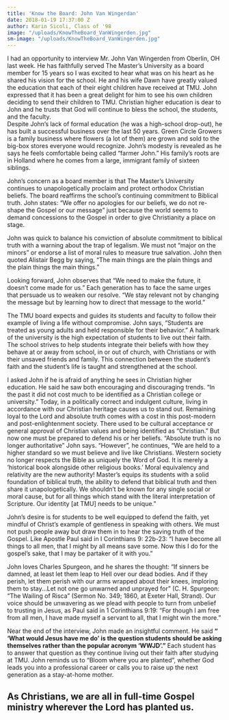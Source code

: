 ```yaml
---
title: 'Know the Board: John Van Wingerdan'
date: 2018-01-19 17:37:00 Z
author: Karin Sicoli, Class of '98
image: "/uploads/KnowTheBoard_VanWingerden.jpg"
sm-image: "/uploads/KnowTheBoard_VanWingerden.jpg"
---
```


I had an opportunity to interview Mr. John Van Wingerden from Oberlin, OH last week.  He has faithfully served The Master’s University as a board member for 15 years so I was excited to hear what was on his heart as he shared his vision for the school.  He and his wife Dawn have greatly valued the education that each of their eight children have received at TMU.  John expressed that it has been a great delight for him to see his own children deciding to send their children to TMU.  Christian higher education is dear to John and he trusts that God will continue to bless the school, the students, and the faculty.   
 Despite John’s lack of formal education (he was a high-school drop-out), he has built a successful business over the last 50 years. Green Circle Growers is a family business where flowers (a lot of them) are grown and sold to the big-box stores everyone would recognize.  John’s modesty is revealed as he says he feels comfortable being called “farmer John.”  His family’s roots are in Holland where he comes from a large, immigrant family of sixteen siblings.  

 John’s concern as a board member is that The Master’s University continues to unapologetically proclaim and protect orthodox Christian beliefs.  The board reaffirms the school’s continuing commitment to Biblical truth.  John states: “We offer no apologies for our beliefs, we do not re-shape the Gospel or our message” just because the world seems to demand concessions to the Gospel in order to give Christianity a place on stage.  

John was quick to balance his conviction of absolute commitment to biblical truth with a warning about the trap of legalism.  We must not “major on the minors” or endorse a list of moral rules to measure true salvation.  John then quoted Alistair Begg by saying, “The main things are the plain things and the plain things the main things.”  

Looking forward, John observes that “We need to make the future, it doesn’t come made for us.”  Each generation has to face the same urges that persuade us to weaken our resolve.  “We stay relevant not by changing the message but by learning how to direct that message to the world.”

The TMU board expects and guides its students and faculty to follow their example of living a life without compromise.  John says, “Students are treated as young adults and held responsible for their behavior.”  A hallmark of the university is the high expectation of students to live out their faith.  The school strives to help students integrate their beliefs with how they behave at or away from school, in or out of church, with Christians or with their unsaved friends and family.  This connection between the student’s faith and the student’s life is taught and strengthened at the school. 
 
I asked John if he is afraid of anything he sees in Christian higher education.  He said he saw both encouraging and discouraging trends.  “In the past it did not cost much to be identified as a Christian college or university.”  Today, in a politically correct and indulgent culture, living in accordance with our Christian heritage causes us to stand out.  Remaining loyal to the Lord and absolute truth comes with a cost in this post-modern and post-enlightenment society.  There used to be cultural acceptance or general approval of Christian values and being identified as “Christian.”  But now one must be prepared to defend his or her beliefs.  “Absolute truth is no longer authoritative” John says.  “However”, he continues, “We are held to a higher standard so  we must believe and live like Christians. Western society no longer respects the Bible as uniquely the Word of God.  It is merely a ‘historical book alongside other religious books.’  Moral equivalency and relativity are the new authority!  Master’s equips its students with a solid foundation of biblical truth, the ability to defend that biblical truth and then share it unapologetically. We shouldn’t be known for any single social or moral cause, but for all things which stand with the literal interpretation of Scripture.  Our identity [at TMU] needs to be unique.”  

John’s desire is for students to be well equipped to defend the faith, yet mindful of Christ’s example of gentleness in speaking with others.  We must not push people away but draw them in to hear the saving truth of the Gospel.  Like Apostle Paul said in I Corinthians 9: 22b-23: “I have become all things to all men, that I might by all means save some.  Now this I do for the gospel’s sake, that I may be partaker of it with you.”  

John loves Charles Spurgeon, and he shares the thought: “If sinners be damned, at least let them leap to Hell over our dead bodies.  And if they perish, let them perish with our arms wrapped about their knees, imploring them to stay...Let not one go unwarned and unprayed for” (C. H. Spurgeon: “The Wailing of Risca” (Sermon No. 349; 1860, at Exeter Hall, Strand). Our voice should be unwavering as we plead with people to turn from unbelief to trusting in Jesus, as Paul said in 1 Corinthians 9:19: “For though I am free from all men, I have made myself a servant to all, that I might win the more.”  

Near the end of the interview, John made an insightful comment. He said **“ ‘What would Jesus have me do’ is the question students should be asking themselves rather than the popular acronym ‘WWJD’.”**  Each student has to answer that question as they continue living out their faith after studying at TMU.  John reminds us to “Bloom where you are planted”, whether God leads you into a professional career or calls you to raise up the next generation as a stay-at-home mother.  

## As Christians, we are all in full-time Gospel ministry wherever the Lord has planted us.  
